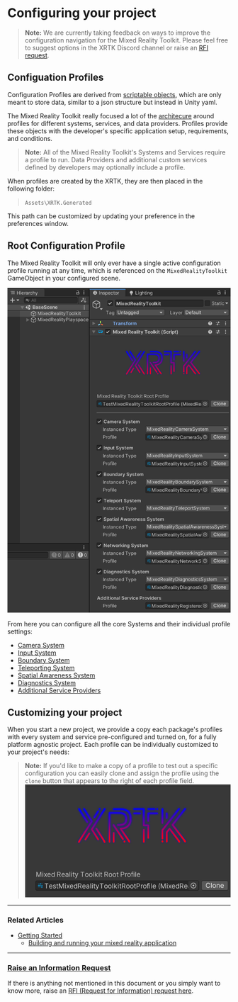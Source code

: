 # Configuring your project

> **Note:** We are currently taking feedback on ways to improve the configuration navigation for the Mixed Reality Toolkit.  Please feel free to suggest options in the XRTK Discord channel or raise an [RFI request](https://github.com/XRTK/XRTK-Core/issues/new?assignees=&labels=question&template=request_for_information.md&title=).

## Configuation Profiles

Configuration Profiles are derived from [scriptable objects](https://docs.unity3d.com/ScriptReference/ScriptableObject.html), which are only meant to store data, similar to a json structure but instead in Unity yaml.

The Mixed Reality Toolkit really focused a lot of the [architecure](https://unity3d.com/how-to/architect-with-scriptable-objects) around profiles for different systems, services, and data providers.  Profiles provide these objects with the developer's specific application setup, requirements, and conditions.

> **Note:** All of the Mixed Reality Toolkit's Systems and Services require a profile to run. Data Providers and additional custom services defined by developers may optionally include a profile.

When profiles are created by the XRTK, they are then placed in the following folder:

> `Assets\XRTK.Generated`

This path can be customized by updating your preference in the preferences window.

## Root Configuration Profile

The Mixed Reality Toolkit will only ever have a single active configuration profile running at any time, which is referenced on the `MixedRealityToolkit` GameObject in your configured scene.

![Main Congiguration Profile](../images/Configuation/MixedRealityProfileView.png)

From here you can configure all the core Systems and their individual profile settings:

* [Camera System](systems/01-camera-system.md)
* [Input System](systems/02-input-system.md)
* [Boundary System](systems/03-boundary-system.md)
* [Teleporting System](systems/04-teleporting-system.md)
* [Spatial Awareness System](systems/05-spatial-awareness-system.md)
* [Diagnostics System](systems/06-diagnostics-system.md)
* [Additional Service Providers](systems/07-additional-serivce-providers.md)

## Customizing your project

When you start a new project, we provide a copy each package's profiles with every system and service pre-configured and turned on, for a fully platform agnostic project. Each profile can be individually customized to your project's needs:

> **Note:** If you'd like to make a copy of a profile to test out a specific configuration you can easily clone and assign the profile using the `clone` button that appears to the right of each profile field.
![Clone Profile Button](../images/Configuation/MixedRealityProfileCloneButton.png)

---

### Related Articles

* [Getting Started](00-GettingStarted.md#getting-started-with-the-mixed-reality-toolkit)
  * [Building and running your mixed reality application](00-GettingStarted.md#build-and-play)

---

### [**Raise an Information Request**](https://github.com/XRTK/XRTK-Core/issues/new?assignees=&labels=question&template=request_for_information.md&title=)

If there is anything not mentioned in this document or you simply want to know more, raise an [RFI (Request for Information) request here](https://github.com/XRTK/XRTK-Core/issues/new?assignees=&labels=question&template=request_for_information.md&title=).
